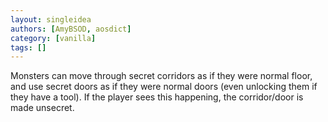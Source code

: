 ```yaml
---
layout: singleidea
authors: [AmyBSOD, aosdict]
category: [vanilla]
tags: []
---
```

Monsters can move through secret corridors as if they were normal floor, and use secret doors as if they were normal doors (even unlocking them if they have a tool). If the player sees this happening, the corridor/door is made unsecret.
